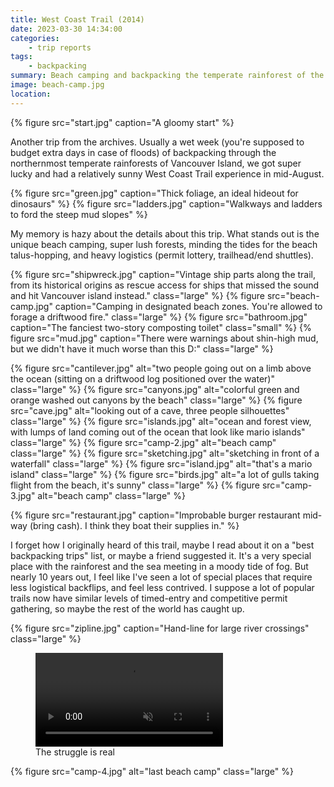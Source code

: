 ```yaml
---
title: West Coast Trail (2014)
date: 2023-03-30 14:34:00
categories:
    - trip reports
tags:
    - backpacking
summary: Beach camping and backpacking the temperate rainforest of the Pacific Rim, on Vancouver Island. (vintage trip)
image: beach-camp.jpg
location:
---
```


{% figure src="start.jpg" caption="A gloomy start" %}

Another trip from the archives. Usually a wet week (you're supposed to budget extra days in case of floods) of backpacking through the northernmost temperate rainforests of Vancouver Island, we got super lucky and had a relatively sunny West Coast Trail experience in mid-August.

<div class="photos large">
{% figure src="green.jpg" caption="Thick foliage, an ideal hideout for dinosaurs" %}
{% figure src="ladders.jpg" caption="Walkways and ladders to ford the steep mud slopes" %}
</div>

My memory is hazy about the details about this trip. What stands out is the unique beach camping, super lush forests, minding the tides for the beach talus-hopping, and heavy logistics (permit lottery, trailhead/end shuttles). 

{% figure src="shipwreck.jpg" caption="Vintage ship parts along the trail, from its historical origins as rescue access for ships that missed the sound and hit Vancouver island instead." class="large" %}
{% figure src="beach-camp.jpg" caption="Camping in designated beach zones. You're allowed to forage a driftwood fire." class="large" %}
{% figure src="bathroom.jpg" caption="The fanciest two-story composting toilet" class="small" %}
{% figure src="mud.jpg" caption="There were warnings about shin-high mud, but we didn't have it much worse than this D:" class="large" %}

{% figure src="cantilever.jpg" alt="two people going out on a limb above the ocean (sitting on a driftwood log positioned over the water)" class="large" %}
{% figure src="canyons.jpg" alt="colorful green and orange washed out canyons by the beach" class="large" %}
{% figure src="cave.jpg" alt="looking out of a cave, three people silhouettes" class="large" %}
{% figure src="islands.jpg" alt="ocean and forest view, with lumps of land coming out of the ocean that look like mario islands" class="large" %}
{% figure src="camp-2.jpg" alt="beach camp" class="large" %}
{% figure src="sketching.jpg" alt="sketching in front of a waterfall" class="large" %}
{% figure src="island.jpg" alt="that's a mario island" class="large" %}
{% figure src="birds.jpg" alt="a lot of gulls taking flight from the beach, it's sunny" class="large" %}
{% figure src="camp-3.jpg" alt="beach camp" class="large" %}

{% figure src="restaurant.jpg" caption="Improbable burger restaurant mid-way (bring cash). I think they boat their supplies in." %}

I forget how I originally heard of this trail, maybe I read about it on a "best backpacking trips" list, or maybe a friend suggested it. It's a very special place with the rainforest and the sea meeting in a moody tide of fog. But nearly 10 years out, I feel like I've seen a lot of special places that require less logistical backflips, and feel less contrived. I suppose a lot of popular trails now have similar levels of timed-entry and competitive permit gathering, so maybe the rest of the world has caught up.

{% figure src="zipline.jpg" caption="Hand-line for large river crossings" class="large" %}

<figure>
<video class="small" preload="auto" muted="" controls="" src="zip.mp4" alt="two people struggling to pull up on the last stretch of the hand-line"></video>
<figcaption>The struggle is real</figcaption>
</figure>

{% figure src="camp-4.jpg" alt="last beach camp" class="large" %}